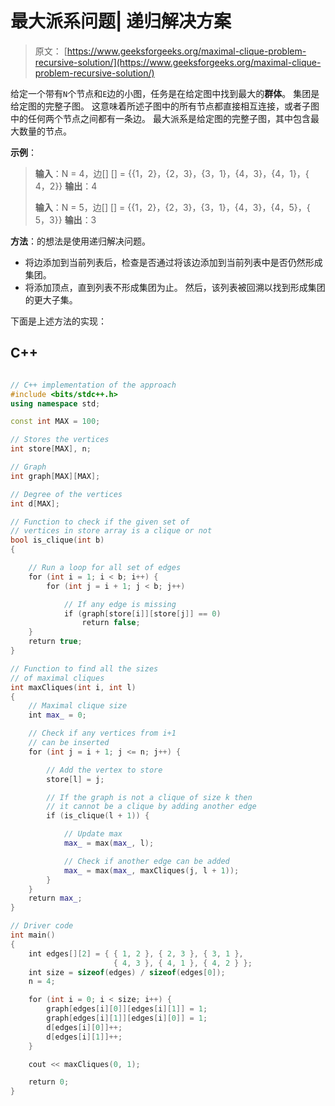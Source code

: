 # 最大派系问题| 递归解决方案

> 原文： [https://www.geeksforgeeks.org/maximal-clique-problem-recursive-solution/](https://www.geeksforgeeks.org/maximal-clique-problem-recursive-solution/)

给定一个带有`N`个节点和`E`边的小图，任务是在给定图中找到最大的**群体**。 集团是给定图的完整子图。 这意味着所述子图中的所有节点都直接相互连接，或者子图中的任何两个节点之间都有一条边。 最大派系是给定图的完整子图，其中包含最大数量的节点。

**示例**：

> **输入**：N = 4，边[] [] = {{1，2}，{2，3}，{3，1}，{4，3}，{4，1}，{ 4，2}}
> **输出**：4
> 
> **输入**：N = 5，边[] [] = {{1，2}，{2，3}，{3，1}，{4，3}，{4，5}，{ 5，3}}
> **输出**：3

**方法**：的想法是使用递归解决问题。

*   将边添加到当前列表后，检查是否通过将该边添加到当前列表中是否仍然形成集团。
*   将添加顶点，直到列表不形成集团为止。 然后，该列表被回溯以找到形成集团的更大子集。

下面是上述方法的实现：

## C++

```cpp

// C++ implementation of the approach 
#include <bits/stdc++.h> 
using namespace std; 

const int MAX = 100; 

// Stores the vertices 
int store[MAX], n; 

// Graph 
int graph[MAX][MAX]; 

// Degree of the vertices 
int d[MAX]; 

// Function to check if the given set of 
// vertices in store array is a clique or not 
bool is_clique(int b) 
{ 

    // Run a loop for all set of edges 
    for (int i = 1; i < b; i++) { 
        for (int j = i + 1; j < b; j++) 

            // If any edge is missing 
            if (graph[store[i]][store[j]] == 0) 
                return false; 
    } 
    return true; 
} 

// Function to find all the sizes 
// of maximal cliques 
int maxCliques(int i, int l) 
{ 
    // Maximal clique size 
    int max_ = 0; 

    // Check if any vertices from i+1 
    // can be inserted 
    for (int j = i + 1; j <= n; j++) { 

        // Add the vertex to store 
        store[l] = j; 

        // If the graph is not a clique of size k then 
        // it cannot be a clique by adding another edge 
        if (is_clique(l + 1)) { 

            // Update max 
            max_ = max(max_, l); 

            // Check if another edge can be added 
            max_ = max(max_, maxCliques(j, l + 1)); 
        } 
    } 
    return max_; 
} 

// Driver code 
int main() 
{ 
    int edges[][2] = { { 1, 2 }, { 2, 3 }, { 3, 1 },  
                       { 4, 3 }, { 4, 1 }, { 4, 2 } }; 
    int size = sizeof(edges) / sizeof(edges[0]); 
    n = 4; 

    for (int i = 0; i < size; i++) { 
        graph[edges[i][0]][edges[i][1]] = 1; 
        graph[edges[i][1]][edges[i][0]] = 1; 
        d[edges[i][0]]++; 
        d[edges[i][1]]++; 
    } 

    cout << maxCliques(0, 1); 

    return 0; 
} 

```
